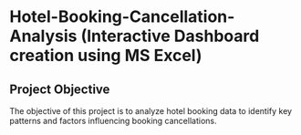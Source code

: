 # Hotel-Booking-Cancellation-Analysis (Interactive Dashboard creation using MS Excel)
## Project Objective
The objective of this project is to analyze hotel booking data to identify key patterns and factors influencing booking cancellations.
